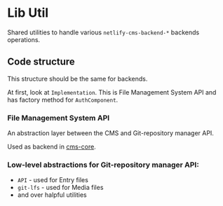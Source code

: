 # Lib Util

Shared utilities to handle various `netlify-cms-backend-*` backends operations.

## Code structure

This structure should be the same for backends.

At first, look at `Implementation`. This is File Management System API and has factory method for `AuthComponent`.

### File Management System API

An abstraction layer between the CMS and Git-repository manager API.

Used as backend in [cms-core](https://github.com/decaporg/decap-cms/tree/master/packages/netlify-cms-core/README.md).

### Low-level abstractions for Git-repository manager API:

- `API` - used for Entry files
- `git-lfs` - used for Media files
- and over halpful utilities

